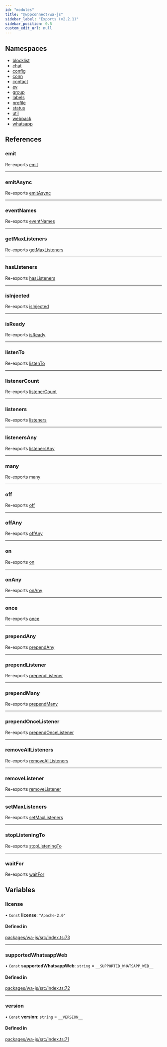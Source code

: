 ```yaml
---
id: "modules"
title: "@wppconnect/wa-js"
sidebar_label: "Exports (v2.2.1)"
sidebar_position: 0.5
custom_edit_url: null
---
```


## Namespaces

- [blocklist](namespaces/blocklist.md)
- [chat](namespaces/chat.md)
- [config](namespaces/config.md)
- [conn](namespaces/conn.md)
- [contact](namespaces/contact.md)
- [ev](namespaces/ev.md)
- [group](namespaces/group.md)
- [labels](namespaces/labels.md)
- [profile](namespaces/profile.md)
- [status](namespaces/status.md)
- [util](namespaces/util.md)
- [webpack](namespaces/webpack.md)
- [whatsapp](namespaces/whatsapp.md)

## References

### emit

Re-exports [emit](namespaces/ev.md#emit)

___

### emitAsync

Re-exports [emitAsync](namespaces/ev.md#emitasync)

___

### eventNames

Re-exports [eventNames](namespaces/ev.md#eventnames)

___

### getMaxListeners

Re-exports [getMaxListeners](namespaces/ev.md#getmaxlisteners)

___

### hasListeners

Re-exports [hasListeners](namespaces/ev.md#haslisteners)

___

### isInjected

Re-exports [isInjected](namespaces/webpack.md#isinjected)

___

### isReady

Re-exports [isReady](namespaces/webpack.md#isready)

___

### listenTo

Re-exports [listenTo](namespaces/ev.md#listento)

___

### listenerCount

Re-exports [listenerCount](namespaces/ev.md#listenercount)

___

### listeners

Re-exports [listeners](namespaces/ev.md#listeners)

___

### listenersAny

Re-exports [listenersAny](namespaces/ev.md#listenersany)

___

### many

Re-exports [many](namespaces/ev.md#many)

___

### off

Re-exports [off](namespaces/ev.md#off)

___

### offAny

Re-exports [offAny](namespaces/ev.md#offany)

___

### on

Re-exports [on](namespaces/ev.md#on)

___

### onAny

Re-exports [onAny](namespaces/ev.md#onany)

___

### once

Re-exports [once](namespaces/ev.md#once)

___

### prependAny

Re-exports [prependAny](namespaces/ev.md#prependany)

___

### prependListener

Re-exports [prependListener](namespaces/ev.md#prependlistener)

___

### prependMany

Re-exports [prependMany](namespaces/ev.md#prependmany)

___

### prependOnceListener

Re-exports [prependOnceListener](namespaces/ev.md#prependoncelistener)

___

### removeAllListeners

Re-exports [removeAllListeners](namespaces/ev.md#removealllisteners)

___

### removeListener

Re-exports [removeListener](namespaces/ev.md#removelistener)

___

### setMaxListeners

Re-exports [setMaxListeners](namespaces/ev.md#setmaxlisteners)

___

### stopListeningTo

Re-exports [stopListeningTo](namespaces/ev.md#stoplisteningto)

___

### waitFor

Re-exports [waitFor](namespaces/ev.md#waitfor)

## Variables

### license

• `Const` **license**: ``"Apache-2.0"``

#### Defined in

[packages/wa-js/src/index.ts:73](https://github.com/wppconnect-team/wa-js/blob/main/src/index.ts#L73)

___

### supportedWhatsappWeb

• `Const` **supportedWhatsappWeb**: `string` = `__SUPPORTED_WHATSAPP_WEB__`

#### Defined in

[packages/wa-js/src/index.ts:72](https://github.com/wppconnect-team/wa-js/blob/main/src/index.ts#L72)

___

### version

• `Const` **version**: `string` = `__VERSION__`

#### Defined in

[packages/wa-js/src/index.ts:71](https://github.com/wppconnect-team/wa-js/blob/main/src/index.ts#L71)
